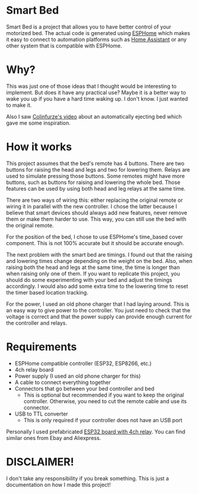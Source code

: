 # Smart Bed
Smart Bed is a project that allows you to have better control of your motorized bed. The actual code is generated using [ESPHome](https://esphome.io/) which makes it easy to connect to automation platforms such as [Home Assistant](https://www.home-assistant.io/) or any other system that is compatible with ESPHome.

# Why?
This was just one of those ideas that I thought would be interesting to implement. But does it have any practical use? Maybe it is a better way to wake you up if you have a hard time waking up. I don't know. I just wanted to make it.

Also I saw [Colinfurze's video](https://www.youtube.com/watch?v=EVzn1pl4nlo) about an automatically ejecting bed which gave me some inspiration.

# How it works
This project assumes that the bed's remote has 4 buttons. There are two buttons for raising the head and legs and two for lowering them. Relays are used to simulate pressing those buttons. Some remotes might have more buttons, such as buttons for raising and lowering the whole bed. Those features can be used by using both head and leg relays at the same time.

There are two ways of wiring this: either replacing the original remote or wiring it in parallel with the new controller. I chose the latter because I believe that smart devices should always add new features, never remove them or make them harder to use. This way, you can still use the bed with the original remote.

For the position of the bed, I chose to use ESPHome's time_based cover component. This is not 100% accurate but it should be accurate enough.

The next problem with the smart bed are timings. I found out that the raising and lowering times change depending on the weight on the bed. Also, when raising both the head and legs at the same time, the time is longer than when raising only one of them. If you want to replicate this project, you should do some experimenting with your bed and adjust the timings accordingly. I would also add some extra time to the lowering time to reset the timer based location tracking.

For the power, I used an old phone charger that I had laying around. This is an easy way to give power to the controller. You just need to check that the voltage is correct and that the power supply can provide enough current for the controller and relays.

# Requirements
- ESPHome compatible controller (ESP32, ESP8266, etc.)
- 4ch relay board
- Power supply (I used an old phone charger for this)
- A cable to connect everything together
- Connectors that go between your bed controller and bed
  - This is optional but recommended if you want to keep the original controller. Otherwise, you need to cut the remote cable and use its connector.
- USB to TTL converter
  - This is only required if your controller does not have an USB port

Personally I used prefabricated [ESP32 board with 4ch relay](https://devices.esphome.io/devices/AC-DC-ESP32-Relay-x4). You can find similar ones from Ebay and Aliexpress.

# DISCLAIMER!
I don't take any responsibility if you break something. This is just a documentation on how I made this project!